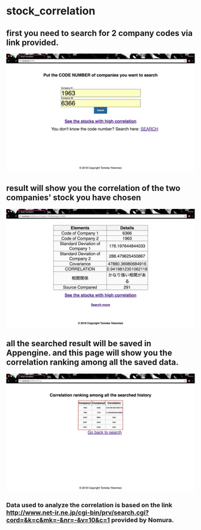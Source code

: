 # stock_correlation

## first you need to search for 2 company codes via link provided.

![alt text](screenshots/index.png "this is the index page")

## result will show you the correlation of the two companies' stock you have chosen

![alt text](screenshots/result.png "this is the result page")


## all the searched result will be saved in Appengine. and this page will show you the correlation ranking among all the saved data.

![alt text](screenshots/ranking.png "this is the ranking page")

### Data used to analyze the correlation is based on the link http://www.net-ir.ne.jp/cgi-bin/prv/search.cgi?cord=&k=c&mk=-&nr=-&v=10&c=1 provided by Nomura.
